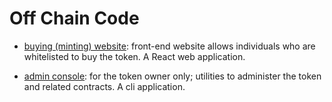 # Off Chain Code 

- [buying (minting) website](radium-buypage/): front-end website allows individuals who are whitelisted to buy the token. A React web application. 

- [admin console](radmin/): for the token owner only; utilities to administer the token and related contracts. A cli application. 